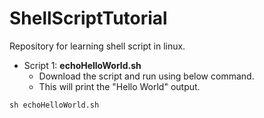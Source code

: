 # ShellScriptTutorial
Repository for learning shell script in linux.

- Script 1: **echoHelloWorld.sh**<br/>
  - Download the script and run using below command.<br/>
  - This will print the "Hello World" output.
```
sh echoHelloWorld.sh
```
